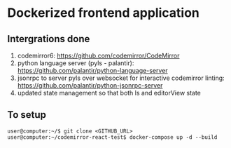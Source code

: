 # Dockerized frontend application

## Intergrations done
1. codemirror6: https://github.com/codemirror/CodeMirror
2. python language server (pyls - palantir): https://github.com/palantir/python-language-server
3. jsonrpc to server pyls over websocket for interactive codemirror linting: https://github.com/palantir/python-jsonrpc-server
4. updated state management so that both ls and editorView state


## To setup
```
user@computer:~/$ git clone <GITHUB_URL>  
user@computer:~/codemirror-react-test$ docker-compose up -d --build
```

